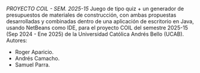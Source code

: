 *PROYECTO COIL - SEM. 2025-15*
Juego de tipo quiz + un generador de presupuestos de materiales de construcción, con ambas propuestas desarrolladas y combinadas dentro de una aplicación de escritorio en Java, usando NetBeans como IDE, para el proyecto COIL del semestre 2025-15 (Sep 2024 - Ene 2025) de la Universidad Católica Andrés Bello (UCAB).
Autores:
- Roger Aparicio.
- Andrés Camacho.
- Samuel Parra.
